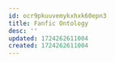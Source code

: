 ```yaml
---
id: ocr9pkuuvemykxhxk60epn3
title: Fanfic Ontology
desc: ''
updated: 1724262611004
created: 1724262611004
---
```

